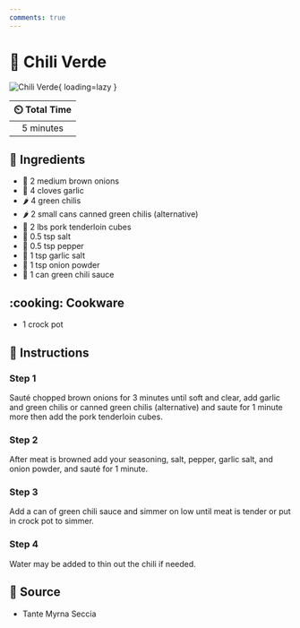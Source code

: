 ```yaml
---
comments: true
---
```

# :stew: Chili Verde

![Chili Verde](../assets/images/chili-verde.jpg){ loading=lazy }

| :timer_clock: Total Time |
|:-----------------------: |
| 5 minutes |

## :salt: Ingredients

- :onion: 2 medium brown onions
- :garlic: 4 cloves garlic
- :hot_pepper: 4 green chilis
- :hot_pepper: 2 small cans canned green chilis (alternative)
- :cut_of_meat: 2 lbs pork tenderloin cubes
- :salt: 0.5 tsp salt
- :salt: 0.5 tsp pepper
- :garlic: 1 tsp garlic salt
- :onion: 1 tsp onion powder
- :canned_food: 1 can green chili sauce

## :cooking: Cookware

- 1 crock pot

## :pencil: Instructions

### Step 1

Sauté chopped brown onions for 3 minutes until soft and clear, add garlic and green chilis or canned green chilis
(alternative) and saute for 1 minute more then add the pork tenderloin cubes.

### Step 2

After meat is browned add your seasoning, salt, pepper, garlic salt, and onion powder, and sauté for 1 minute.

### Step 3

Add a can of green chili sauce and simmer on low until meat is tender or put in crock pot to simmer.

### Step 4

Water may be added to thin out the chili if needed.

## :link: Source

- Tante Myrna Seccia
